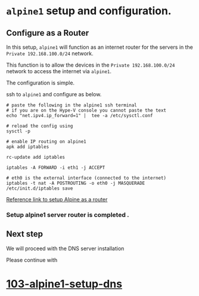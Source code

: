 # `alpine1` setup and configuration.

## Configure as a Router 

In this setup, `alpine1` will function as an internet router for the servers in the  `Private 192.168.100.0/24` network.

This function is to allow the devices in the `Private 192.168.100.0/24` network to access the internet via `alpine1`. 

The configuration is simple.

ssh to `alpine1` and configure as below.
```
# paste the following in the alpine1 ssh terminal
# if you are on the Hype-V console you cannot paste the text
echo "net.ipv4.ip_forward=1" |  tee -a /etc/sysctl.conf

# reload the config using
sysctl -p

# enable IP routing on alpine1
apk add iptables

rc-update add iptables

iptables -A FORWARD -i eth1 -j ACCEPT

# eth0 is the external interface (connected to the internet)
iptables -t nat -A POSTROUTING -o eth0 -j MASQUERADE /etc/init.d/iptables save

```

[Reference link to setup Alpine as a router](https://cylab.be/blog/221/a-light-nat-router-and-dhcp-server-with-alpine-linux)


### Setup alpine1 server router is completed .


## Next step

We will proceed with the DNS server installation 

Please continue with 
# [103-alpine1-setup-dns](./103-alpine1-setup-dns.md)
